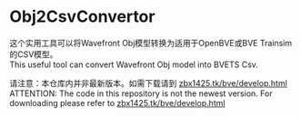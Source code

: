 # Obj2CsvConvertor
这个实用工具可以将Wavefront Obj模型转换为适用于OpenBVE或BVE Trainsim的CSV模型。  
This useful tool can convert Wavefront Obj model into BVETS Csv.

请注意：本仓库内并非最新版本。如需下载请到 [zbx1425.tk/bve/develop.html](https://www.zbx1425.tk/bve/develop.html)  
ATTENTION: The code in this repository is not the newest version. For downloading please refer to [zbx1425.tk/bve/develop.html](https://www.zbx1425.tk/bve/develop.html)
